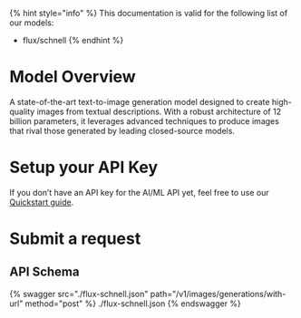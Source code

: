 [#references:start]: <> ({ "template": "openapi" })
{% hint style="info" %}
This documentation is valid for the following list of our models:
* flux/schnell
{% endhint %}

# Model Overview
A state-of-the-art text-to-image generation model designed to create high-quality images from textual descriptions. With a robust architecture of 12 billion parameters, it leverages advanced techniques to produce images that rival those generated by leading closed-source models.

# Setup your API Key
If you don’t have an API key for the AI/ML API yet, feel free to use our [Quickstart guide](https://docs.aimlapi.com/quickstart/setting-up).

# Submit a request
## API Schema
{% swagger src="./flux-schnell.json" path="/v1/images/generations/with-url" method="post" %}
./flux-schnell.json
{% endswagger %}


[#references:end]: <> ({})
